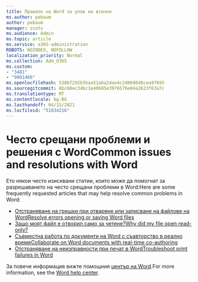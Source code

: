```yaml
---
title: Правило на Word за улов на всички
ms.author: pebaum
author: pebaum
manager: scotv
ms.audience: Admin
ms.topic: article
ms.service: o365-administration
ROBOTS: NOINDEX, NOFOLLOW
localization_priority: Normal
ms.collection: Adm_O365
ms.custom:
- "3481"
- "9001466"
ms.openlocfilehash: 538bf292b5baa51a6a24ae4c2d060848cea97695
ms.sourcegitcommit: 8bc60ec34bc1e40685e3976576e04a2623f63a7c
ms.translationtype: MT
ms.contentlocale: bg-BG
ms.lasthandoff: 04/15/2021
ms.locfileid: "51834216"
---
```

# <a name="common-issues-and-resolutions-with-word"></a><span data-ttu-id="980f1-102">Често срещани проблеми и решения с Word</span><span class="sxs-lookup"><span data-stu-id="980f1-102">Common issues and resolutions with Word</span></span>

<span data-ttu-id="980f1-103">Ето някои често изисквани статии, които може да помогнат за разрешаването на често срещани проблеми в Word:</span><span class="sxs-lookup"><span data-stu-id="980f1-103">Here are some frequently requested articles that may help resolve common problems in Word:</span></span>

- [<span data-ttu-id="980f1-104">Отстраняване на грешки при отваряне или записване на файлове на Word</span><span class="sxs-lookup"><span data-stu-id="980f1-104">Resolve errors opening or saving Word files</span></span>](https://docs.microsoft.com/alchemyinsights/errors-opening-or-saving-files)
- [<span data-ttu-id="980f1-105">Защо моят файл е отворил само за четене?</span><span class="sxs-lookup"><span data-stu-id="980f1-105">Why did my file open read-only?</span></span>](https://support.office.com/article/why-did-my-file-open-read-only-3ab4b792-da50-4b38-8628-14c64e1f1d15)
- [<span data-ttu-id="980f1-106">Съвместна работа по документи на Word с съавторство в реално време</span><span class="sxs-lookup"><span data-stu-id="980f1-106">Collaborate on Word documents with real-time co-authoring</span></span>](https://support.office.com/article/collaborate-on-word-documents-with-real-time-co-authoring-7dd3040c-3f30-4fdd-bab0-8586492a1f1d?wt.mc_id=fsn_word_share_and_coauthor)
- [<span data-ttu-id="980f1-107">Отстраняване на неизправности при печат в Word</span><span class="sxs-lookup"><span data-stu-id="980f1-107">Troubleshoot print failures in Word</span></span>](https://docs.microsoft.com/office/troubleshoot/word/print-failures-in-word)

<span data-ttu-id="980f1-108">За повече информация вижте помощния [център на Word](https://support.office.com/word).</span><span class="sxs-lookup"><span data-stu-id="980f1-108">For more information, see the [Word help center](https://support.office.com/word).</span></span>
